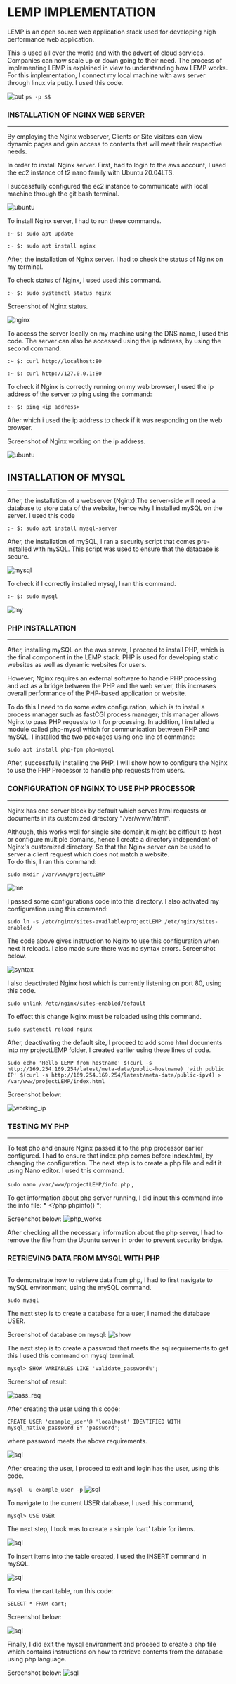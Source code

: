 # LEMP IMPLEMENTATION
LEMP is an open source web application stack  used for developing high performance web application. 


This is used all over the world and with the advert of cloud services. Companies can now scale up or down going to their need. The process of implementing LEMP is explained in view to understanding how LEMP works. For this implementation, I connect my local machine with aws server through linux via putty. I used this code.


![put](./image/pty.png)
`ps -p $$`


### INSTALLATION OF NGINX WEB SERVER
___

By employing the Nginx webserver, Clients or Site visitors can view dynamic pages and gain access to contents that will meet their respective needs.

In order to install Nginx server. First, had to login to the aws account, I used the ec2 instance of t2 nano family with Ubuntu 20.04LTS.

I successfully configured the ec2 instance to communicate with local machine through the git bash terminal. 

![ubuntu](./image/ubuntu.png)


To install Nginx server, I had to run these commands.

`:~ $: sudo apt update `

`:~ $: sudo apt install nginx`

After, the installation of Nginx server. I had to check the status of Nginx on my terminal.

To check status of Nginx, I used used this command.

`:~ $: sudo systemctl status nginx`

Screenshot of Nginx status.

![nginx](./image/nginx.png)

To access the server locally on my machine using the DNS name, I used this code. The server can also be accessed using the ip address, by using the second command.

`:~ $: curl http://localhost:80`

`:~ $: curl http://127.0.0.1:80`

To check if Nginx is correctly running on my web browser, I used the ip address of the server to ping using the command:

`:~ $: ping <ip address>`

After which i used the ip address to check if it was responding on the web browser. 

Screenshot of Nginx working on the ip address.

![ubuntu](./image/nginxs.png)


## INSTALLATION OF MYSQL 
___ 

After, the installation of a webserver (Nginx).The server-side will need a database to store data of the website, hence why I installed mySQL on the server. I used this code 

`:~ $: sudo apt install mysql-server`

After, the installation of mySQL, I ran a security script that comes pre-installed with mySQL. This script was used to ensure that the database is secure.

![mysql](./image/mysql.png)

To check if I correctly installed mysql, I ran this command. 

`:~ $: sudo mysql` 

![my](./image/mysqlst.png)

### PHP INSTALLATION
___ 

After, installing mySQL on the aws server, I proceed to install PHP, which is the final component in the LEMP stack. PHP is used for developing static websites as well as dynamic websites for users. 

However, Nginx requires an external software to handle PHP processing and act as a bridge between the PHP and the web server, this increases overall performance of the PHP-based application or website. 

To do this I need to do some extra configuration, which is to install a process manager such as fastCGI process manager; this manager allows Nginx to pass PHP requests to it for processing. In addition, I installed a module called php-mysql which for communication between PHP and mySQL. I installed the two packages using one line of command:

`sudo apt install php-fpm php-mysql`

After, successfully installing the PHP, I will show how to configure the Nginx to use the PHP Processor to handle php requests from users.

### CONFIGURATION OF NGINX TO USE PHP PROCESSOR
___

Nginx has one server block by default which serves html requests or documents in its customized directory "/var/www/html". 

Although, this works well for single site domain,it might be difficult to host or configure multiple domains, hence I create a directory independent of Nginx's customized directory. So that the Nginx server can be used to server a client request which does not match a website.  
To do this, I ran this command:

`sudo mkdir /var/www/projectLEMP`

![me](./image/suc.png)

I passed some configurations code into this directory. I also activated my configuration using this command:

`sudo ln -s /etc/nginx/sites-available/projectLEMP /etc/nginx/sites-enabled/`

The code above gives instruction to Nginx to use this configuration when next it reloads. I also made sure there was no syntax errors. 
Screenshot below.

![syntax](./image/syn.png)

I also deactivated Nginx host which is currently listening on port 80, using this code.

`sudo unlink /etc/nginx/sites-enabled/default`

To effect this change Nginx must be reloaded  using this command.

`sudo systemctl reload nginx`

After, deactivating the default site, I proceed to add some html documents into my projectLEMP folder, I created earlier using these lines of code.

`sudo echo 'Hello LEMP from hostname' $(curl -s http://169.254.169.254/latest/meta-data/public-hostname) 'with public IP' $(curl -s http://169.254.169.254/latest/meta-data/public-ipv4) > /var/www/projectLEMP/index.html`

Screenshot below:

![working_ip](./image/wok.png)

### TESTING MY PHP
___


To test php and ensure Nginx passed it to the php processor earlier configured. I had to ensure that index.php comes before index.html, by changing the configuration. The next step is to create a php file and edit it using Nano editor. I used this command.

`sudo nano /var/www/projectLEMP/info.php` , 

To get information about php server running, I did input this command into the info file: * <?php phpinfo() *;

Screenshot below:
![php_works](./image/confsucess.png)

After checking all the necessary information about the php server, I had to remove the file from the Ubuntu server in order to prevent security bridge.

### RETRIEVING DATA FROM MYSQL WITH PHP
___

To demonstrate how to retrieve data from php, I had to first navigate to mySQL environment, using the mySQL command.

`sudo mysql`

The next step is to create a database for a user, I named the database USER. 

Screenshot of database on mysql:
![show](./image/show.png)

The next step is to create a password that meets the sql requirements to get this I used this command on mysql terminal.

`mysql> SHOW VARIABLES LIKE 'validate_password%';`

Screenshot of result:


![pass_req](./image/passw.png)

After creating the user using this code:

`CREATE USER 'example_user'@ 'localhost' IDENTIFIED WITH mysql_native_password BY 'password';`

where password meets the above requirements.

![sql](./image/sqlsuc.png)


After creating the user, I proceed to exit and login has the user, using this code.

`mysql -u example_user -p`
![sql](./image/auth.png)


To navigate to the current USER database, I used this command,

`mysql> USE USER`


The next step, I took was to create a simple 'cart' table for items. 


![sql](./image/table.png)

To insert items into the table created, I used the INSERT command in mySQL.

![sql](./image/tableadded.png)

To view the cart table, run this code:

`SELECT * FROM cart;`

Screenshot below:

![sql](./image/showcart.png)


Finally, I did exit the mysql environment and proceed to create a php file which contains instructions on how to retrieve contents from the database using php language. 

Screenshot below:
![sql](./image/finished.png)

